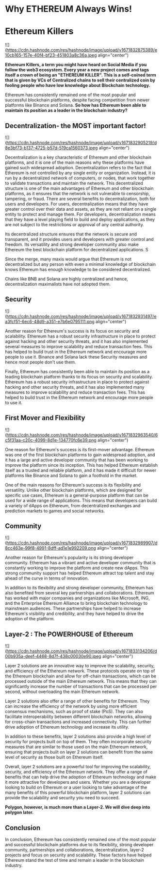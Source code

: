 # Why ETHEREUM Always Wins!

# Ethereum Killers

![](https://cdn.hashnode.com/res/hashnode/image/upload/v1671832875389/e10cb165-157e-40f4-bf23-451803a8c36a.jpeg align="center")

**Ethereum Killers, a term you might have heard on Social Media if you follow the web3 ecosystem. Every year a new project comes and tags itself a crown of being an "ETHEREUM KILLER". This is a self-coined term that is given by VCs of Centralized chains to sell their centralized coin by fooling people who have low knowledge about Blockchain technology.**

Ethereum has consistently remained one of the most popular and successful blockchain platforms, despite facing competition from newer platforms like Binance and Solana. **So how has Ethereum been able to maintain its position as a leader in the blockchain industry?**

## Decentralization- the MOST important factor!

![](https://cdn.hashnode.com/res/hashnode/image/upload/v1671832905219/d8e3bf73-b137-4725-b57d-519ca1560373.jpeg align="center")

Decentralization is a key characteristic of Ethereum and other blockchain platforms, and it is one of the main reasons why these platforms have gained such widespread adoption. Decentralization refers to the fact that Ethereum is not controlled by any single entity or organization. Instead, it is run by a decentralized network of computers, or nodes, that work together to validate transactions and maintain the network. This decentralized structure is one of the main advantages of Ethereum and other blockchain platforms, as it ensures that the network is not vulnerable to censorship, tampering, or fraud. There are several benefits to decentralization, both for users and developers. For users, decentralization means that they have greater control over their data and assets, as they are not reliant on a single entity to protect and manage them. For developers, decentralization means that they have a level playing field to build and deploy applications, as they are not subject to the restrictions or approval of any central authority.

Its decentralized structure ensures that the network is secure and transparent, and it provides users and developers with greater control and freedom. Its versatility and strong developer community also make Ethereum the best blockchain platform for decentralized applications. S

Since the merge, many maxis would argue that Ethereum is not decentralized but any person with even a minimal knowledge of blockchain knows Ethereum has enough knowledge to be considered decentralized.

Chains like BNB and Solana are highly centralized and hence, decentralization maximalists have not adopted them.

## Security

![](https://cdn.hashnode.com/res/hashnode/image/upload/v1671832931497/ea3fcf51-6ec6-48d9-a351-e7b6e0795111.png align="center")

Another reason for Ethereum's success is its focus on security and scalability. Ethereum has a robust security infrastructure in place to protect against hacking and other security threats, and it has also implemented several measures to improve scalability and reduce transaction fees. This has helped to build trust in the Ethereum network and encourage more people to use it. Binance and Solana lack these Security measures and hence most people don't use them.

Finally, Ethereum has consistently been able to maintain its position as a leading blockchain platform thanks to its focus on security and scalability. Ethereum has a robust security infrastructure in place to protect against hacking and other security threats, and it has also implemented many measures to improve scalability and reduce transaction fees. This has helped to build trust in the Ethereum network and encourage more people to use it.

## First Mover and Flexibility

![](https://cdn.hashnode.com/res/hashnode/image/upload/v1671832963540/6c5f31aa-c20c-4099-8d1e-134770fc6e39.png align="center")

One reason for Ethereum's success is its first-mover advantage. Ethereum was one of the first blockchain platforms to gain widespread adoption, and it has a large and active developer community that has been working to improve the platform since its inception. This has helped Ethereum establish itself as a trusted and reliable platform, and it has made it difficult for newer platforms like Binance and Solana to gain a foothold in the market.

One of the main reasons for Ethereum's success is its flexibility and versatility. Unlike other blockchain platforms, which are designed for specific use cases, Ethereum is a general-purpose platform that can be used for a wide range of applications. This means that developers can build a variety of dApps on Ethereum, from decentralized exchanges and prediction markets to games and social networks.

## Community

![](https://cdn.hashnode.com/res/hashnode/image/upload/v1671832989907/d8cc463e-99f8-4991-8dff-ad1e1e992209.png align="center")

Another reason for Ethereum's popularity is its strong developer community. Ethereum has a vibrant and active developer community that is constantly working to improve the platform and create new dApps. This strong community support has helped Ethereum attract top talent and stay ahead of the curve in terms of innovation.

In addition to its flexibility and strong developer community, Ethereum has also benefited from several key partnerships and collaborations. Ethereum has worked with major companies and organizations like Microsoft, ING, and the Enterprise Ethereum Alliance to bring blockchain technology to mainstream audiences. These partnerships have helped to increase Ethereum's visibility and credibility, and they have helped to drive the adoption of the platform.

## Layer-2 : The POWERHOUSE of Ethereum

![](https://cdn.hashnode.com/res/hashnode/image/upload/v1671833134206/d00b935a-deef-4468-8d7f-438c00030e90.jpeg align="center")

Layer 2 solutions are an innovative way to improve the scalability, security, and efficiency of the Ethereum network. These protocols operate on top of the Ethereum blockchain and allow for off-chain transactions, which can be processed outside of the main Ethereum network. This means that they can significantly increase the number of transactions that can be processed per second, without overloading the main Ethereum network.

Layer 2 solutions also offer a range of other benefits for Ethereum. They can increase the efficiency of the network by using more efficient consensus mechanisms, such as proof of stake (PoS). They can also facilitate interoperability between different blockchain networks, allowing for cross-chain transactions and increased connectivity. This can further drive adoption of Ethereum technology and increase its utility.

In addition to these benefits, layer 2 solutions also provide a high level of security for projects built on top of them. They often incorporate security measures that are similar to those used on the main Ethereum network, ensuring that projects built on layer 2 solutions can benefit from the same level of security as those built on Ethereum itself.

Overall, layer 2 solutions are a powerful tool for improving the scalability, security, and efficiency of the Ethereum network. They offer a range of benefits that can help drive the adoption of Ethereum technology and make it more attractive for developers and users. Whether you are a developer looking to build on Ethereum or a user looking to take advantage of the many benefits of this powerful blockchain platform, layer 2 solutions can provide the scalability and security you need to succeed.

**Polygon, however, is much more than a Layer-2. We will dive deep into polygon later.**

## Conclusion

In conclusion, Ethereum has consistently remained one of the most popular and successful blockchain platforms due to its flexibility, strong developer community, partnerships and collaborations, decentralization, layer-2 projects and focus on security and scalability. These factors have helped Ethereum stand the test of time and remain a leader in the blockchain industry.
